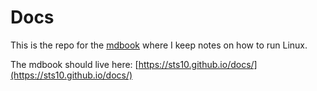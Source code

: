 # Docs

This is the repo for the [mdbook](https://github.com/rust-lang/mdBook) where I keep notes on how to run Linux.

The mdbook should live here: [https://sts10.github.io/docs/](https://sts10.github.io/docs/)
